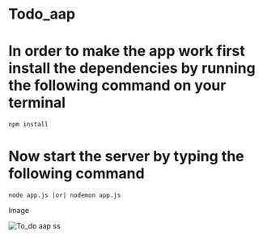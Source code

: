# Todo_aap

# In order to make the app work first install the dependencies by running the following command on your terminal

```
npm install
```

# Now start the server by typing the following command

```
node app.js |or| nodemon app.js
```
Image

![To_do aap ss](https://github.com/Ashu993586/Todo_app/assets/128889803/75bc31e5-1f85-414f-96ae-eb606eabb31b)
